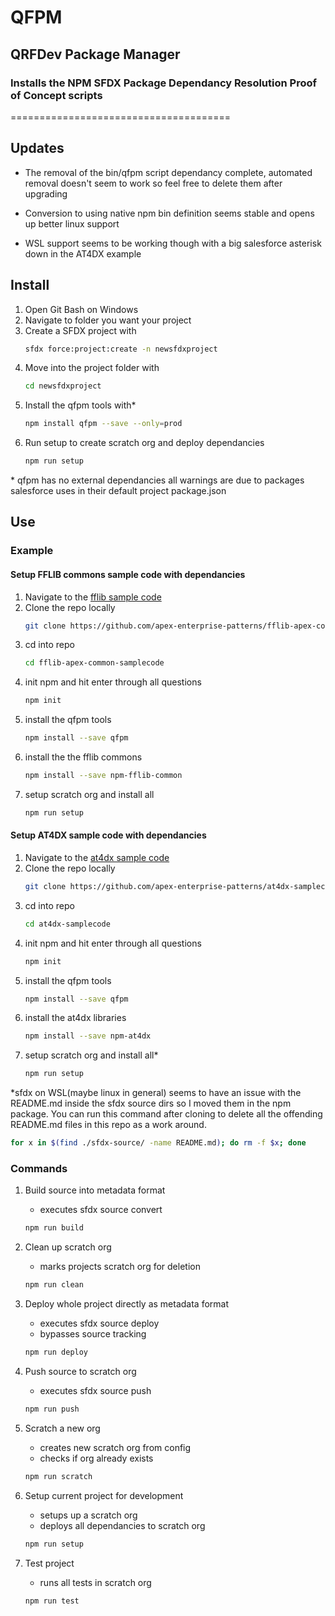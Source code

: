 # QFPM

## QRFDev Package Manager

### Installs the NPM SFDX Package Dependancy Resolution Proof of Concept scripts
======================================

## Updates

- The removal of the bin/qfpm script dependancy complete, automated removal doesn't seem to work so feel free to delete them after upgrading

- Conversion to using native npm bin definition seems stable and opens up better linux support

- WSL support seems to be working though with a big salesforce asterisk down in the AT4DX example

## Install

1. Open Git Bash on Windows
1. Navigate to folder you want your project
1. Create a SFDX project with
    ```bash
    sfdx force:project:create -n newsfdxproject
    ```
1. Move into the project folder with
    ```bash
    cd newsfdxproject
    ```
1. Install the qfpm tools with*
    ```bash
    npm install qfpm --save --only=prod
    ```
1. Run setup to create scratch org and deploy dependancies
    ```bash
    npm run setup
    ```

 \* qfpm has no external dependancies all warnings are due to packages salesforce uses in their default project package.json

## Use

### Example

#### Setup FFLIB commons sample code with dependancies

1. Navigate to the [fflib sample code](https://github.com/apex-enterprise-patterns/fflib-apex-common-samplecode)
1. Clone the repo locally
    ```bash
    git clone https://github.com/apex-enterprise-patterns/fflib-apex-common-samplecode.git
    ```
1. cd into repo
    ```bash
    cd fflib-apex-common-samplecode
    ```
1. init npm and hit enter through all questions
    ```bash
    npm init
    ```
1. install the qfpm tools
    ```bash
    npm install --save qfpm
    ```
1. install the the fflib commons
    ```bash
    npm install --save npm-fflib-common
    ```
1. setup scratch org and install all
    ```bash
    npm run setup
    ```


#### Setup AT4DX sample code with dependancies

1. Navigate to the [at4dx sample code](https://github.com/apex-enterprise-patterns/at4dx-samplecode)
1. Clone the repo locally
    ```bash
    git clone https://github.com/apex-enterprise-patterns/at4dx-samplecode.git
    ```
1. cd into repo
    ```bash
    cd at4dx-samplecode
    ```
1. init npm and hit enter through all questions
    ```bash
    npm init
    ```
1. install the qfpm tools
    ```bash
    npm install --save qfpm
    ```
1. install the at4dx libraries
    ```bash
    npm install --save npm-at4dx
    ```
1. setup scratch org and install all*
    ```bash
    npm run setup
    ```

*sfdx on WSL(maybe linux in general) seems to have an issue with the README.md inside the sfdx source dirs so I moved them in the npm package. You can run this command after cloning to delete all the offending README.md files in this repo as a work around.

  ```bash
  for x in $(find ./sfdx-source/ -name README.md); do rm -f $x; done
  ```

### Commands

1. Build source into metadata format

    - executes sfdx source convert

    ```bash
    npm run build
    ```

1. Clean up scratch org

    - marks projects scratch org for deletion

    ```bash
    npm run clean
    ```

1. Deploy whole project directly as metadata format

    - executes sfdx source deploy
    - bypasses source tracking

    ```bash
    npm run deploy
    ```

1. Push source to scratch org

    - executes sfdx source push

    ```bash
    npm run push
    ```

1. Scratch a new org

    - creates new scratch org from config
    - checks if org already exists

    ```bash
    npm run scratch
    ```

1. Setup current project for development

    - setups up a scratch org
    - deploys all dependancies to scratch org

    ```bash
    npm run setup
    ```

1. Test project

    - runs all tests in scratch org

    ```bash
    npm run test
    ```